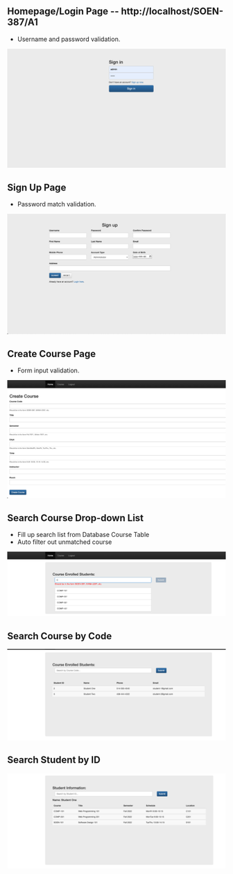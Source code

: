 ## Homepage/Login Page -- http://localhost/SOEN-387/A1

- Username and password validation.

![My Image](images/login.png)

## Sign Up Page

- Password match validation.

![My Image](images/signup.png)

## Create Course Page

- Form input validation.

![My Image](images/create_course.png)

## Search Course Drop-down List

- Fill up search list from Database Course Table
- Auto filter out unmatched course

![My Image](images/search_course_list.png)

## Search Course by Code

![My Image](images/search_course.png)

## Search Student by ID

![My Image](images/search_student.png)
